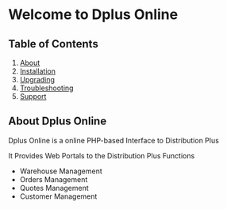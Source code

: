 # Welcome to Dplus Online

## Table of Contents

1. [About](#about-processwire)
2. [Installation](#installing-processwire)
3. [Upgrading](#upgrading-processwire)
4. [Troubleshooting](https://processwire.com/docs/install/troubleshooting/)
5. [Support](#support-and-links)


## About Dplus Online
Dplus Online is a online PHP-based Interface to Distribution Plus


It Provides Web Portals to the Distribution Plus Functions
* Warehouse Management
* Orders Management
* Quotes Management
* Customer Management
